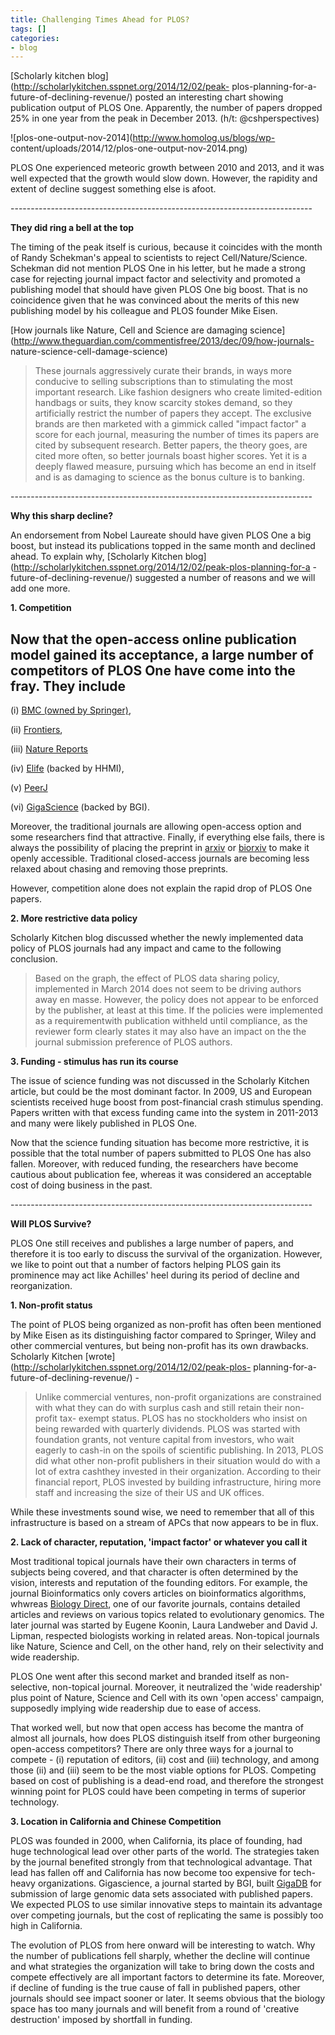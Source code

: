 ```yaml
---
title: Challenging Times Ahead for PLOS?
tags: []
categories:
- blog
---
```

[Scholarly kitchen blog](http://scholarlykitchen.sspnet.org/2014/12/02/peak-
plos-planning-for-a-future-of-declining-revenue/) posted an interesting chart
showing publication output of PLOS One. Apparently, the number of papers
dropped 25% in one year from the peak in December 2013. (h/t:
@cshperspectives)
<!--more-->

![plos-one-output-nov-2014](http://www.homolog.us/blogs/wp-
content/uploads/2014/12/plos-one-output-nov-2014.png)

PLOS One experienced meteoric growth between 2010 and 2013, and it was well
expected that the growth would slow down. However, the rapidity and extent of
decline suggest something else is afoot.

\---------------------------------------------------------------------------

**They did ring a bell at the top**

The timing of the peak itself is curious, because it coincides with the month
of Randy Schekman's appeal to scientists to reject Cell/Nature/Science.
Schekman did not mention PLOS One in his letter, but he made a strong case for
rejecting journal impact factor and selectivity and promoted a publishing
model that should have given PLOS One big boost. That is no coincidence given
that he was convinced about the merits of this new publishing model by his
colleague and PLOS founder Mike Eisen.

[How journals like Nature, Cell and Science are damaging
science](http://www.theguardian.com/commentisfree/2013/dec/09/how-journals-
nature-science-cell-damage-science)

> These journals aggressively curate their brands, in ways more conducive to
selling subscriptions than to stimulating the most important research. Like
fashion designers who create limited-edition handbags or suits, they know
scarcity stokes demand, so they artificially restrict the number of papers
they accept. The exclusive brands are then marketed with a gimmick called
"impact factor" a score for each journal, measuring the number of times its
papers are cited by subsequent research. Better papers, the theory goes, are
cited more often, so better journals boast higher scores. Yet it is a deeply
flawed measure, pursuing which has become an end in itself and is as damaging
to science as the bonus culture is to banking.

\---------------------------------------------------------------------------

**Why this sharp decline?**

An endorsement from Nobel Laureate should have given PLOS One a big boost, but
instead its publications topped in the same month and declined ahead. To
explain why, [Scholarly Kitchen
blog](http://scholarlykitchen.sspnet.org/2014/12/02/peak-plos-planning-for-a
-future-of-declining-revenue/) suggested a number of reasons and we will add
one more.

**1\. Competition**

Now that the open-access online publication model gained its acceptance, a
large number of competitors of PLOS One have come into the fray. They include
-

(i) [BMC (owned by Springer)](http://en.wikipedia.org/wiki/BioMed_Central),

(ii) [Frontiers](http://www.frontiersin.org/),

(iii) [Nature Reports](http://www.nature.com/srep/index.html)

(iv) [Elife](http://elifesciences.org/) (backed by HHMI),

(v) [PeerJ](https://peerj.com/)

(vi) [GigaScience](http://www.gigasciencejournal.com/) (backed by BGI).

Moreover, the traditional journals are allowing open-access option and some
researchers find that attractive. Finally, if everything else fails, there is
always the possibility of placing the preprint in [arxiv](http://arxiv.org/)
or [biorxiv](http://biorxiv.org/) to make it openly accessible. Traditional
closed-access journals are becoming less relaxed about chasing and removing
those preprints.

However, competition alone does not explain the rapid drop of PLOS One papers.

**2\. More restrictive data policy**

Scholarly Kitchen blog discussed whether the newly implemented data policy of
PLOS journals had any impact and came to the following conclusion.

> Based on the graph, the effect of PLOS data sharing policy, implemented in
March 2014 does not seem to be driving authors away en masse. However, the
policy does not appear to be enforced by the publisher, at least at this time.
If the policies were implemented as a requirementwith publication withheld
until compliance, as the reviewer form clearly states it may also have an
impact on the the journal submission preference of PLOS authors.

**3\. Funding - stimulus has run its course**

The issue of science funding was not discussed in the Scholarly Kitchen
article, but could be the most dominant factor. In 2009, US and European
scientists received huge boost from post-financial crash stimulus spending.
Papers written with that excess funding came into the system in 2011-2013 and
many were likely published in PLOS One.

Now that the science funding situation has become more restrictive, it is
possible that the total number of papers submitted to PLOS One has also
fallen. Moreover, with reduced funding, the researchers have become cautious
about publication fee, whereas it was considered an acceptable cost of doing
business in the past.

\---------------------------------------------------------------------------

**Will PLOS Survive?**

PLOS One still receives and publishes a large number of papers, and therefore
it is too early to discuss the survival of the organization. However, we like
to point out that a number of factors helping PLOS gain its prominence may act
like Achilles' heel during its period of decline and reorganization.

**1\. Non-profit status**

The point of PLOS being organized as non-profit has often been mentioned by
Mike Eisen as its distinguishing factor compared to Springer, Wiley and other
commercial ventures, but being non-profit has its own drawbacks. Scholarly
Kitchen [wrote](http://scholarlykitchen.sspnet.org/2014/12/02/peak-plos-
planning-for-a-future-of-declining-revenue/) \-

> Unlike commercial ventures, non-profit organizations are constrained with
what they can do with surplus cash and still retain their non-profit tax-
exempt status. PLOS has no stockholders who insist on being rewarded with
quarterly dividends. PLOS was started with foundation grants, not venture
capital from investors, who wait eagerly to cash-in on the spoils of
scientific publishing. In 2013, PLOS did what other non-profit publishers in
their situation would do with a lot of extra cashthey invested in their
organization. According to their financial report, PLOS invested by building
infrastructure, hiring more staff and increasing the size of their US and UK
offices.

While these investments sound wise, we need to remember that all of this
infrastructure is based on a stream of APCs that now appears to be in flux.

**2\. Lack of character, reputation, 'impact factor' or whatever you call it**

Most traditional topical journals have their own characters in terms of
subjects being covered, and that character is often determined by the vision,
interests and reputation of the founding editors. For example, the journal
Bioinformatics only covers articles on bioinformatics algorithms, whwreas
[Biology Direct](http://en.wikipedia.org/wiki/Biology_Direct), one of our
favorite journals, contains detailed articles and reviews on various topics
related to evolutionary genomics. The later journal was started by Eugene
Koonin, Laura Landweber and David J. Lipman, respected biologists working in
related areas. Non-topical journals like Nature, Science and Cell, on the
other hand, rely on their selectivity and wide readership.

PLOS One went after this second market and branded itself as non-selective,
non-topical journal. Moreover, it neutralized the 'wide readership' plus point
of Nature, Science and Cell with its own 'open access' campaign, supposedly
implying wide readership due to ease of access.

That worked well, but now that open access has become the mantra of almost all
journals, how does PLOS distinguish itself from other burgeoning open-access
competitors? There are only three ways for a journal to compete - (i)
reputation of editors, (ii) cost and (iii) technology, and among those (ii)
and (iii) seem to be the most viable options for PLOS. Competing based on cost
of publishing is a dead-end road, and therefore the strongest winning point
for PLOS could have been competing in terms of superior technology.

**3\. Location in California and Chinese Competition**

PLOS was founded in 2000, when California, its place of founding, had huge
technological lead over other parts of the world. The strategies taken by the
journal benefited strongly from that technological advantage. That lead has
fallen off and California has now become too expensive for tech-heavy
organizations. Gigascience, a journal started by BGI, built
[GigaDB](http://gigadb.org/) for submission of large genomic data sets
associated with published papers. We expected PLOS to use similar innovative
steps to maintain its advantage over competing journals, but the cost of
replicating the same is possibly too high in California.

The evolution of PLOS from here onward will be interesting to watch. Why the
number of publications fell sharply, whether the decline will continue and
what strategies the organization will take to bring down the costs and compete
effectively are all important factors to determine its fate. Moreover, if
decline of funding is the true cause of fall in published papers, other
journals should see impact sooner or later. It seems obvious that the biology
space has too many journals and will benefit from a round of 'creative
destruction' imposed by shortfall in funding.

